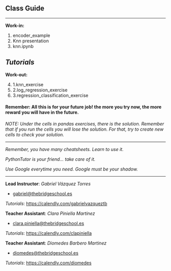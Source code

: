 ## **Class Guide**

---------

**Work-in:**

1. encoder_example
2. Knn presentation
3. knn.ipynb


*Tutorials*
---------

**Work-out:**

4. 1.knn_exercise
5. 2.log_regression_exercise
6. 3.regression_classification_exercise

#### Remember: All this is for your future job! the more you try now, the more reward you will have in the future.

*NOTE: Under the cells in pandas exercises, there is the solution. Remember that if you run the cells you will lose the solution. For that, try to create new cells to check your solution.*

---------

*Remember, you have many cheatsheets. Learn to use it.*

*PythonTutor is your friend... take care of it.*

*Use Google everytime you need. Google must be your shadow.*

---------

**Lead Instructor**: *Gabriel Vázquez Torres*

- gabriel@thebridgeschool.es

*Tutorials*: https://calendly.com/gabrielvazqueztb

**Teacher Assistant**: *Clara Piniella Martinez*

- clara.piniella@thebridgeschool.es

*Tutorials*: https://calendly.com/clapiniella

**Teacher Assistant**: *Diomedes Barbero Martinez*

- diomedes@thebridgeschool.es

*Tutorials*: https://calendly.com/diomedes